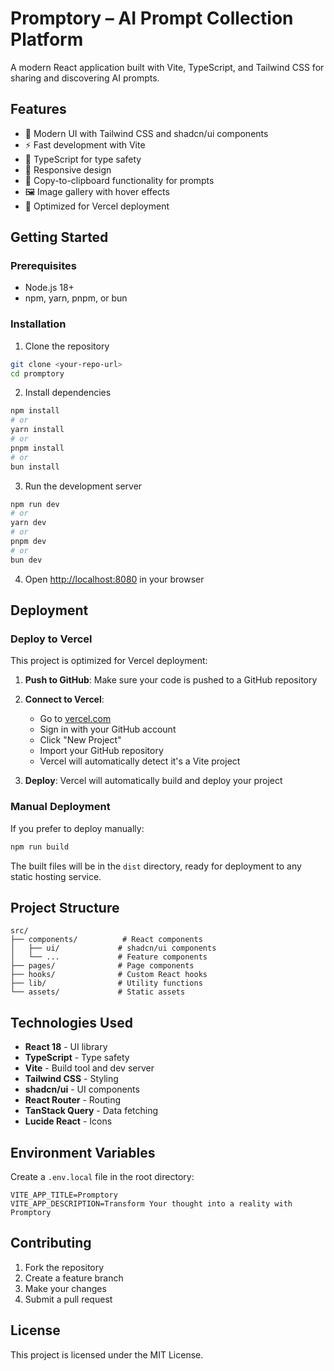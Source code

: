 # Promptory – AI Prompt Collection Platform

A modern React application built with Vite, TypeScript, and Tailwind CSS for sharing and discovering AI prompts.

## Features

- 🎨 Modern UI with Tailwind CSS and shadcn/ui components
- ⚡ Fast development with Vite
- 🔧 TypeScript for type safety
- 📱 Responsive design
- 🎯 Copy-to-clipboard functionality for prompts
- 🖼️ Image gallery with hover effects
- 🚀 Optimized for Vercel deployment

## Getting Started

### Prerequisites

- Node.js 18+ 
- npm, yarn, pnpm, or bun

### Installation

1. Clone the repository

```bash
git clone <your-repo-url>
cd promptory
```

2. Install dependencies

```bash
npm install
# or
yarn install
# or
pnpm install
# or
bun install
```

3. Run the development server

```bash
npm run dev
# or
yarn dev
# or
pnpm dev
# or
bun dev
```

4. Open [http://localhost:8080](http://localhost:8080) in your browser

## Deployment

### Deploy to Vercel

This project is optimized for Vercel deployment:

1. **Push to GitHub**: Make sure your code is pushed to a GitHub repository

2. **Connect to Vercel**:
   - Go to [vercel.com](https://vercel.com)
   - Sign in with your GitHub account
   - Click "New Project"
   - Import your GitHub repository
   - Vercel will automatically detect it's a Vite project

3. **Deploy**: Vercel will automatically build and deploy your project

### Manual Deployment

If you prefer to deploy manually:

```bash
npm run build
```

The built files will be in the `dist` directory, ready for deployment to any static hosting service.

## Project Structure

```
src/
├── components/          # React components
│   ├── ui/             # shadcn/ui components
│   └── ...             # Feature components
├── pages/              # Page components
├── hooks/              # Custom React hooks
├── lib/                # Utility functions
└── assets/             # Static assets
```

## Technologies Used

- **React 18** - UI library
- **TypeScript** - Type safety
- **Vite** - Build tool and dev server
- **Tailwind CSS** - Styling
- **shadcn/ui** - UI components
- **React Router** - Routing
- **TanStack Query** - Data fetching
- **Lucide React** - Icons

## Environment Variables

Create a `.env.local` file in the root directory:

```env
VITE_APP_TITLE=Promptory
VITE_APP_DESCRIPTION=Transform Your thought into a reality with Promptory
```

## Contributing

1. Fork the repository
2. Create a feature branch
3. Make your changes
4. Submit a pull request

## License

This project is licensed under the MIT License.
